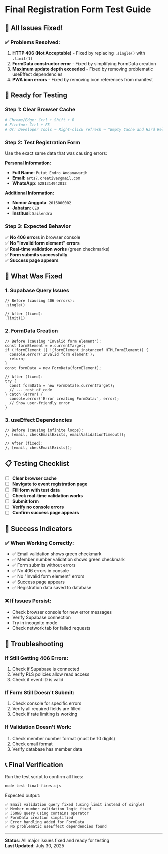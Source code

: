 # Final Registration Form Test Guide

## 🎯 **All Issues Fixed!**

### ✅ **Problems Resolved:**
1. **HTTP 406 (Not Acceptable)** - Fixed by replacing `.single()` with `.limit(1)`
2. **FormData constructor error** - Fixed by simplifying FormData creation
3. **Maximum update depth exceeded** - Fixed by removing problematic useEffect dependencies
4. **PWA icon errors** - Fixed by removing icon references from manifest

## 🚀 **Ready for Testing**

### **Step 1: Clear Browser Cache**
```bash
# Chrome/Edge: Ctrl + Shift + R
# Firefox: Ctrl + F5
# Or: Developer Tools → Right-click refresh → "Empty Cache and Hard Reload"
```

### **Step 2: Test Registration Form**
Use the exact same data that was causing errors:

**Personal Information:**
- **Full Name**: `Putut Endro Andanawarih`
- **Email**: `arts7.creative@gmail.com`
- **WhatsApp**: `6281314942012`

**Additional Information:**
- **Nomor Anggota**: `2016000002`
- **Jabatan**: `CEO`
- **Institusi**: `Sailendra`

### **Step 3: Expected Behavior**
✅ **No 406 errors** in browser console  
✅ **No "Invalid form element" errors**  
✅ **Real-time validation works** (green checkmarks)  
✅ **Form submits successfully**  
✅ **Success page appears**  

## 🔧 **What Was Fixed**

### 1. **Supabase Query Issues**
```tsx
// Before (causing 406 errors):
.single()

// After (fixed):
.limit(1)
```

### 2. **FormData Creation**
```tsx
// Before (causing "Invalid form element"):
const formElement = e.currentTarget;
if (!formElement || !(formElement instanceof HTMLFormElement)) {
  console.error('Invalid form element');
  return;
}
const formData = new FormData(formElement);

// After (fixed):
try {
  const formData = new FormData(e.currentTarget);
  // ... rest of code
} catch (error) {
  console.error('Error creating FormData:', error);
  // Show user-friendly error
}
```

### 3. **useEffect Dependencies**
```tsx
// Before (causing infinite loops):
}, [email, checkEmailExists, emailValidationTimeout]);

// After (fixed):
}, [email, checkEmailExists]);
```

## 📋 **Testing Checklist**

- [ ] **Clear browser cache**
- [ ] **Navigate to event registration page**
- [ ] **Fill form with test data**
- [ ] **Check real-time validation works**
- [ ] **Submit form**
- [ ] **Verify no console errors**
- [ ] **Confirm success page appears**

## 🎯 **Success Indicators**

### ✅ **When Working Correctly:**
- ✅ Email validation shows green checkmark
- ✅ Member number validation shows green checkmark
- ✅ Form submits without errors
- ✅ No 406 errors in console
- ✅ No "Invalid form element" errors
- ✅ Success page appears
- ✅ Registration data saved to database

### ❌ **If Issues Persist:**
- Check browser console for new error messages
- Verify Supabase connection
- Try in incognito mode
- Check network tab for failed requests

## 🔧 **Troubleshooting**

### **If Still Getting 406 Errors:**
1. Check if Supabase is connected
2. Verify RLS policies allow read access
3. Check if event ID is valid

### **If Form Still Doesn't Submit:**
1. Check console for specific errors
2. Verify all required fields are filled
3. Check if rate limiting is working

### **If Validation Doesn't Work:**
1. Check member number format (must be 10 digits)
2. Check email format
3. Verify database has member data

## 📞 **Final Verification**

Run the test script to confirm all fixes:
```bash
node test-final-fixes.cjs
```

Expected output:
```
✅ Email validation query fixed (using limit instead of single)
✅ Member number validation logic fixed
✅ JSONB query using contains operator
✅ FormData creation simplified
✅ Error handling added for FormData
✅ No problematic useEffect dependencies found
```

---
**Status**: All major issues fixed and ready for testing  
**Last Updated**: July 30, 2025 